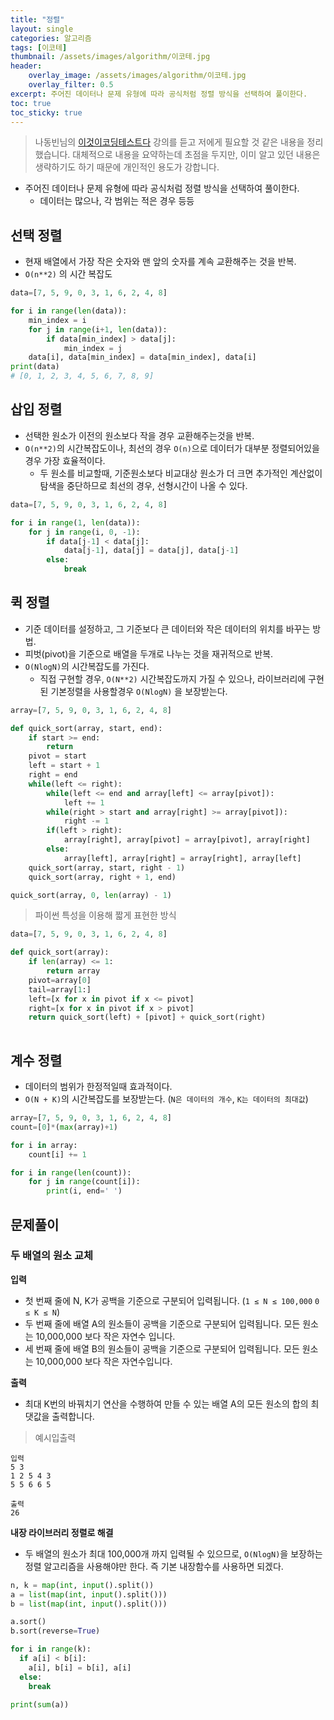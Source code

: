 ```yaml
---
title: "정렬"
layout: single
categories: 알고리즘
tags: [이코테]
thumbnail: /assets/images/algorithm/이코테.jpg
header:
    overlay_image: /assets/images/algorithm/이코테.jpg
    overlay_filter: 0.5
excerpt: 주어진 데이터나 문제 유형에 따라 공식처럼 정렬 방식을 선택하여 풀이한다.
toc: true
toc_sticky: true
---
```


> 나동빈님의 [이것이코딩테스트다](https://www.youtube.com/playlist?list=PLRx0vPvlEmdAghTr5mXQxGpHjWqSz0dgC) 강의를 듣고 저에게 필요할 것 같은 내용을 정리했습니다.
> 대체적으로 내용을 요약하는데 초점을 두지만, 이미 알고 있던 내용은 생략하기도 하기 때문에 개인적인 용도가 강합니다.

- 주어진 데이터나 문제 유형에 따라 공식처럼 정렬 방식을 선택하여 풀이한다.
    - 데이터는 많으나, 각 범위는 적은 경우 등등

## 선택 정렬

- 현재 배열에서 가장 작은 숫자와 맨 앞의 숫자를 계속 교환해주는 것을 반복.
- `O(n**2)` 의 시간 복잡도

```python
data=[7, 5, 9, 0, 3, 1, 6, 2, 4, 8]

for i in range(len(data)):
	min_index = i
	for j in range(i+1, len(data)):
		if data[min_index] > data[j]:
			min_index = j
	data[i], data[min_index] = data[min_index], data[i]
print(data)
# [0, 1, 2, 3, 4, 5, 6, 7, 8, 9]
```

## 삽입 정렬

- 선택한 원소가 이전의 원소보다 작을 경우 교환해주는것을 반복.
- `O(n**2)`의 시간복잡도이나, 최선의 경우 `O(n)`으로 데이터가 대부분 정렬되어있을 경우 가장 효율적이다.
    - 두 원소를 비교할때, 기준원소보다 비교대상 원소가 더 크면 추가적인 계산없이 탐색을 중단하므로 최선의 경우, 선형시간이 나올 수 있다.

```python
data=[7, 5, 9, 0, 3, 1, 6, 2, 4, 8]

for i in range(1, len(data)):
	for j in range(i, 0, -1):
		if data[j-1] < data[j]:
			data[j-1], data[j] = data[j], data[j-1]
		else:
			break
```

## 퀵 정렬

- 기준 데이터를 설정하고, 그 기준보다 큰 데이터와 작은 데이터의 위치를 바꾸는 방법.
- 피벗(pivot)을 기준으로 배열을 두개로 나누는 것을 재귀적으로 반복.
- `O(NlogN)`의 시간복잡도를 가진다.
    - 직접 구현할 경우, `O(N**2)` 시간복잡도까지 가질 수 있으나, 라이브러리에 구현된 기본정렬을 사용할경우 `O(NlogN)` 을 보장받는다.

```python
array=[7, 5, 9, 0, 3, 1, 6, 2, 4, 8]

def quick_sort(array, start, end):
	if start >= end:
		return
	pivot = start
	left = start + 1
	right = end
	while(left <= right):
		while(left <= end and array[left] <= array[pivot]):
			left += 1
		while(right > start and array[right] >= array[pivot]):
			right -= 1
		if(left > right):
			array[right], array[pivot] = array[pivot], array[right]
		else:
			array[left], array[right] = array[right], array[left]
	quick_sort(array, start, right - 1)
	quick_sort(array, right + 1, end)

quick_sort(array, 0, len(array) - 1)
```
> 파이썬 특성을 이용해 짧게 표현한 방식
>

```python
data=[7, 5, 9, 0, 3, 1, 6, 2, 4, 8]

def quick_sort(array):
	if len(array) <= 1:
		return array
	pivot=array[0]
	tail=array[1:]
	left=[x for x in pivot if x <= pivot]
	right=[x for x in pivot if x > pivot]
	return quick_sort(left) + [pivot] + quick_sort(right)
	
```

## 계수 정렬

- 데이터의 범위가 한정적일때 효과적이다.
- `O(N + K)`의 시간복잡도를 보장받는다. (`N은 데이터의 개수`, `K는 데이터의 최대값`)

```python
array=[7, 5, 9, 0, 3, 1, 6, 2, 4, 8]
count=[0]*(max(array)+1)

for i in array:
	count[i] += 1

for i in range(len(count)):
	for j in range(count[i]):
		print(i, end=' ')
```

## 문제풀이

### 두 배열의 원소 교체


**입력**
- 첫 번째 줄에 N, K가 공백을 기준으로 구분되어 입력됩니다. (`1 ≤ N ≤ 100,000` `0 ≤ K ≤ N`)
- 두 번째 줄에 배열 A의 원소들이 공백을 기준으로 구분되어 입력됩니다. 모든 원소는 10,000,000 보다 작은 자연수 입니다.
- 세 번째 줄에 배열 B의 원소들이 공백을 기준으로 구분되어 입력됩니다. 모든 원소는 10,000,000 보다 작은 자연수입니다.

**출력**
- 최대 K번의 바꿔치기 연산을 수행하여 만들 수 있는 배열 A의 모든 원소의 합의 최댓값을 출력합니다.

> 예시입출력
> 

```
입력
5 3
1 2 5 4 3
5 5 6 6 5

출력
26
```

**내장 라이브러리 정렬로 해결**
- 두 배열의 원소가 최대 100,000개 까지 입력될 수 있으므로, `O(NlogN)`을 보장하는 정렬 알고리즘을 사용해야만 한다. 즉 기본 내장함수를 사용하면 되겠다.

```python
n, k = map(int, input().split())
a = list(map(int, input().split()))
b = list(map(int, input().split()))

a.sort()
b.sort(reverse=True)

for i in range(k):
  if a[i] < b[i]:
    a[i], b[i] = b[i], a[i]
  else:
    break
  
print(sum(a))
```